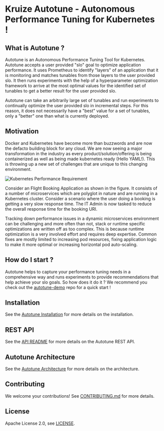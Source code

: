 
# Kruize Autotune - Autonomous Performance Tuning for Kubernetes !

## What is Autotune ?

Autotune is an Autonomous Performance Tuning Tool for Kubernetes. Autotune accepts a user provided "slo" goal to optimize application performance. It uses Prometheus to identify "layers" of an application that it is monitoring and matches tunables from those layers to the user provided slo. It then runs experiments with the help of a hyperparameter optimization framework to arrive at the most optimal values for the identified set of tunables to get a better result for the user provided slo.

Autotune can take an arbitrarily large set of tunables and run experiments to continually optimize the user provided slo in incremental steps. For this reason, it does not necessarily have a "best" value for a set of tunables, only a "better" one than what is currently deployed.

## Motivation

Docker and Kubernetes have become more than buzzwords and are now the defacto building block for any cloud. We are now seeing a major transformation in the industry as every product/solution/offering is being containerized as well as being made kubernetes ready (Hello YAML!). This is throwing up a new set of challenges that are unique to this changing environment.

![Kubernetes Performance Requirement](/docs/autotune-it-admin.png)

Consider an Flight Booking Application as shown in the figure. It consists of a number of microservices which are polyglot in nature and are running in a Kubernetes cluster. Consider a scenario where the user doing a booking is getting a very slow response time. The IT Admin is now tasked to reduce the overall response time for the booking URI.

Tracking down performance issues in a dynamic microservices environment can be challenging and more often than not, stack or runtime specific optimizations are written off as too complex. This is because runtime optimization is a very involved effort and requires deep expertise. Common fixes are mostly limited to increasing pod resources, fixing application logic to make it more optimal or increasing horizontal pod auto-scaling. 

## How do I start ?

Autotune helps to capture your performance tuning needs in a comprehensive way and runs experiments to provide recommendations that help achieve your slo goals. So how does it do it ? We recommend you check out the [autotune-demo](https://github.com/kruize/autotune-demo) repo for a quick start !

## Installation

See the [Autotune Installation](/docs/autotune_install.md) for more details on the installation.

## REST API

See the [API README](/design/API.md) for more details on the Autotune REST API.

## Autotune Architecture

See the [Autotune Architecture](/design/README.md) for more details on the architecture.

## Contributing

We welcome your contributions! See [CONTRIBUTING.md](/CONTRIBUTING.md) for more details.

## License

Apache License 2.0, see [LICENSE](/LICENSE).

